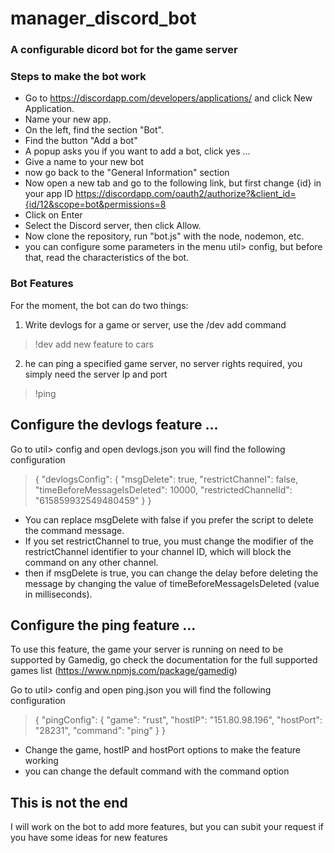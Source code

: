 # manager_discord_bot
### A configurable dicord bot for the game server

### Steps to make the bot work


* Go to https://discordapp.com/developers/applications/ and click New Application.
* Name your new app.
* On the left, find the section "Bot".
* Find the button "Add a bot"
* A popup asks you if you want to add a bot, click yes ...
* Give a name to your new bot
* now go back to the "General Information" section
* Now open a new tab and go to the following link, but first change {id} in your app ID
https://discordapp.com/oauth2/authorize?&client_id={id/12&scope=bot&permissions=8
* Click on Enter
* Select the Discord server, then click Allow.
* Now clone the repository, run "bot.js" with the node, nodemon, etc.
* you can configure some parameters in the menu util> config, but before that, read the characteristics of the bot.


### Bot Features

For the moment, the bot can do two things:
1. Write devlogs for a game or server, use the /dev add command
> !dev add new feature to cars

2. he can ping a specified game server, no server rights required, you simply need the server Ip and port
>  !ping

## Configure the devlogs feature ...

Go to util> config and open devlogs.json
you will find the following configuration
> {
"devlogsConfig": {
"msgDelete": true,
"restrictChannel": false,
"timeBeforeMessageIsDeleted": 10000,
"restrictedChannelId": "615859932549480459"
}
}

* You can replace msgDelete with false if you prefer the script to delete the command message.
* If you set restrictChannel to true, you must change the modifier of the restrictChannel identifier to your channel ID, which will block the command on any other channel.
* then if msgDelete is true, you can change the delay before deleting the message by changing the value of timeBeforeMessageIsDeleted (value in milliseconds).


## Configure the ping feature ...

To use this feature, the game your server is running on need to be supported by Gamedig, go check the documentation for the full supported games list (https://www.npmjs.com/package/gamedig)


Go to util> config and open ping.json
you will find the following configuration
> {
    "pingConfig": {
        "game": "rust",
        "hostIP": "151.80.98.196",
        "hostPort": "28231",
        "command": "ping"
    }
}

* Change the game, hostIP and hostPort options to make the feature working
* you can change the default command with the command option



## This is not the end

I will work on the bot to add more features, but you can subit your request if you have some ideas for new features
